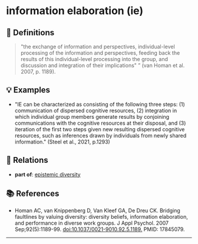 # information elaboration (ie)

## 📖 Definitions

> "the exchange of information and perspectives, individual-level processing of the information and perspectives, feeding back the results of this individual-level processing into the group, and discussion and integration of their implications" ” (van Homan et al. 2007, p. 1189).

## 💡 Examples

- "IE can be characterized as consisting of the following three steps: (1) communication of dispersed cognitive resources, (2) integration in which individual group members generate results by conjoining communications with the cognitive resources at their disposal, and (3) iteration of the first two steps given new resulting dispersed cognitive resources, such as inferences drawn by individuals from newly shared information." (Steel et al., 2021, p.1293)

## 🔗 Relations

- **part of**: [epistemic diversity](./epistemic-diversity.md)

## 📚 References

- Homan AC, van Knippenberg D, Van Kleef GA, De Dreu CK. Bridging faultlines by valuing diversity: diversity beliefs, information elaboration, and performance in diverse work groups. J Appl Psychol. 2007 Sep;92(5):1189-99. [doi:10.1037/0021-9010.92.5.1189.](https://doi.org/10.1037/0021-9010.92.5.1189.) PMID: 17845079.

---

<script src="https://giscus.app/client.js"
                data-repo="natesheehan/conceptcartography"
                data-repo-id="R_kgDOPB5QiQ"
                data-category="General"
                data-category-id="DIC_kwDOPB5Qic4CsAxd"
                data-mapping="pathname"
                data-strict="0"
                data-reactions-enabled="1"
                data-emit-metadata="0"
                data-input-position="bottom"
                data-theme="catppuccin_mocha"
                data-lang="en"
                crossorigin="anonymous"
                async>
        </script>
        
